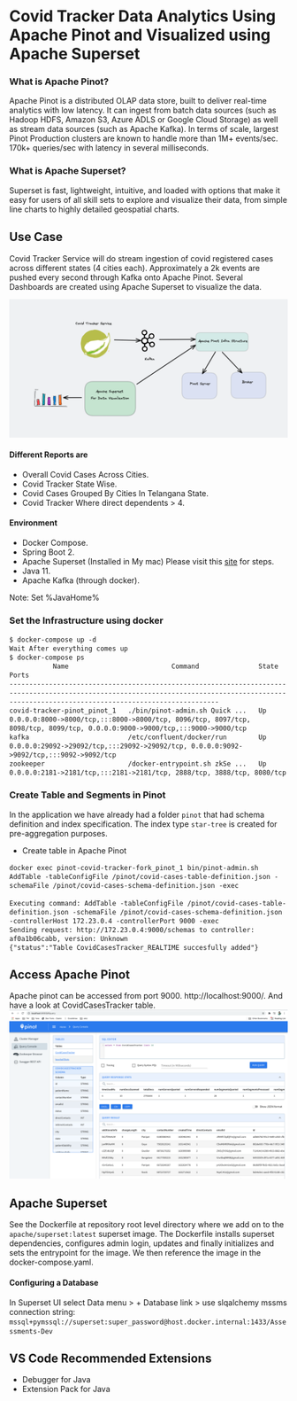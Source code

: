 # Covid Tracker Data Analytics Using Apache Pinot and Visualized using Apache Superset

### What is Apache Pinot?

Apache Pinot is a distributed OLAP data store, built to deliver real-time analytics with low latency. It can ingest from batch data sources (such as Hadoop HDFS, Amazon S3, Azure ADLS or Google Cloud Storage) as well as stream data sources (such as Apache Kafka).
In terms of scale, largest Pinot Production clusters are known to handle more than 1M+ events/sec. 170k+ queries/sec with latency in several milliseconds.

### What is Apache Superset?

Superset is fast, lightweight, intuitive, and loaded with options that make it easy for users of all skill sets to explore and visualize their data, from simple line charts to highly detailed geospatial charts.

## Use Case

Covid Tracker Service will do stream ingestion of covid registered cases across different states (4 cities each). Approximately a 2k events are pushed every second through Kafka onto Apache Pinot.
Several Dashboards are created using Apache Superset to visualize the data.

![Solution Overview](images/1.png)

#### Different Reports are

- Overall Covid Cases Across Cities.
- Covid Tracker State Wise.
- Covid Cases Grouped By Cities In Telangana State.
- Covid Tracker Where direct dependents > 4.

#### Environment

- Docker Compose.
- Spring Boot 2.
- Apache Superset (Installed in My mac) Please visit this [site](https://superset.apache.org/docs/installation/installing-superset-from-scratch) for steps.
- Java 11.
- Apache Kafka (through docker).

Note: Set %JavaHome%

### Set the Infrastructure using docker

```shell
$ docker-compose up -d
Wait After everything comes up
$ docker-compose ps
           Name                          Command               State                                                             Ports
-------------------------------------------------------------------------------------------------------------------------------------------------------------------------------------------------
covid-tracker-pinot_pinot_1   ./bin/pinot-admin.sh Quick ...   Up      0.0.0.0:8000->8000/tcp,:::8000->8000/tcp, 8096/tcp, 8097/tcp, 8098/tcp, 8099/tcp, 0.0.0.0:9000->9000/tcp,:::9000->9000/tcp
kafka                         /etc/confluent/docker/run        Up      0.0.0.0:29092->29092/tcp,:::29092->29092/tcp, 0.0.0.0:9092->9092/tcp,:::9092->9092/tcp
zookeeper                     /docker-entrypoint.sh zkSe ...   Up      0.0.0.0:2181->2181/tcp,:::2181->2181/tcp, 2888/tcp, 3888/tcp, 8080/tcp
```

### Create Table and Segments in Pinot

In the application we have already had a folder `pinot` that had schema definition and index specification. The index type `star-tree` is created for pre-aggregation purposes.

- Create table in Apache Pinot

```shell
docker exec pinot-covid-tracker-fork_pinot_1 bin/pinot-admin.sh AddTable -tableConfigFile /pinot/covid-cases-table-definition.json -schemaFile /pinot/covid-cases-schema-definition.json -exec

Executing command: AddTable -tableConfigFile /pinot/covid-cases-table-definition.json -schemaFile /pinot/covid-cases-schema-definition.json -controllerHost 172.23.0.4 -controllerPort 9000 -exec
Sending request: http://172.23.0.4:9000/schemas to controller: af0a1b06cabb, version: Unknown
{"status":"Table CovidCasesTracker_REALTIME succesfully added"}
```

## Access Apache Pinot

Apache pinot can be accessed from port 9000. http://localhost:9000/. And have a look at CovidCasesTracker table.
![Solution Overview](images/2.png)

## Apache Superset

See the Dockerfile at repository root level directory where we add on to the `apache/superset:latest` superset image. The Dockerfile installs superset dependencies, configures admin login, updates and finally initializes and sets the entrypoint for the image. We then reference the image in the docker-compose.yaml.

#### Configuring a Database

In Superset UI select Data menu > + Database link > use slqalchemy mssms connection string:
`mssql+pymssql://superset:super_password@host.docker.internal:1433/Assessments-Dev`

## VS Code Recommended Extensions

- Debugger for Java
- Extension Pack for Java

